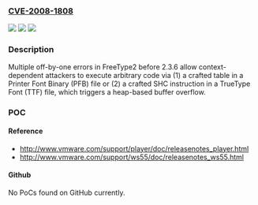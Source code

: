 ### [CVE-2008-1808](https://cve.mitre.org/cgi-bin/cvename.cgi?name=CVE-2008-1808)
![](https://img.shields.io/static/v1?label=Product&message=n%2Fa&color=blue)
![](https://img.shields.io/static/v1?label=Version&message=n%2Fa&color=blue)
![](https://img.shields.io/static/v1?label=Vulnerability&message=n%2Fa&color=brighgreen)

### Description

Multiple off-by-one errors in FreeType2 before 2.3.6 allow context-dependent attackers to execute arbitrary code via (1) a crafted table in a Printer Font Binary (PFB) file or (2) a crafted SHC instruction in a TrueType Font (TTF) file, which triggers a heap-based buffer overflow.

### POC

#### Reference
- http://www.vmware.com/support/player/doc/releasenotes_player.html
- http://www.vmware.com/support/ws55/doc/releasenotes_ws55.html

#### Github
No PoCs found on GitHub currently.

